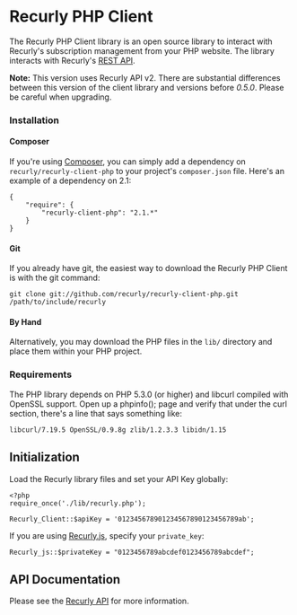 # Recurly PHP Client

The Recurly PHP Client library is an open source library to interact with Recurly's subscription management from your PHP website. The library interacts with Recurly's [REST API](http://support.recurly.com/faqs/api).

**Note:** This version uses Recurly API v2. There are substantial differences between this version of the client library and versions before _0.5.0_. Please be careful when upgrading.

### Installation

#### Composer

If you're using [Composer](http://getcomposer.org/), you can simply add a dependency on `recurly/recurly-client-php` to your project's `composer.json` file. Here's an example of a dependency on 2.1:

    {
        "require": {
            "recurly-client-php": "2.1.*"
        }
    }


#### Git

If you already have git, the easiest way to download the Recurly PHP Client is with the git command:

    git clone git://github.com/recurly/recurly-client-php.git /path/to/include/recurly

#### By Hand
    
Alternatively, you may download the PHP files in the `lib/` directory and place them within your PHP project.

### Requirements

The PHP library depends on PHP 5.3.0 (or higher) and libcurl compiled with OpenSSL support. Open up a phpinfo(); page and verify that under the curl section, there's a line that says something like:

    libcurl/7.19.5 OpenSSL/0.9.8g zlib/1.2.3.3 libidn/1.15

## Initialization

Load the Recurly library files and set your API Key globally:

    <?php
    require_once('./lib/recurly.php');

    Recurly_Client::$apiKey = '012345678901234567890123456789ab';

If you are using [Recurly.js](http://js.recurly.com), specify your `private_key`:

    Recurly_js::$privateKey = "0123456789abcdef0123456789abcdef";

## API Documentation

Please see the [Recurly API](http://docs.recurly.com/api) for more information.
